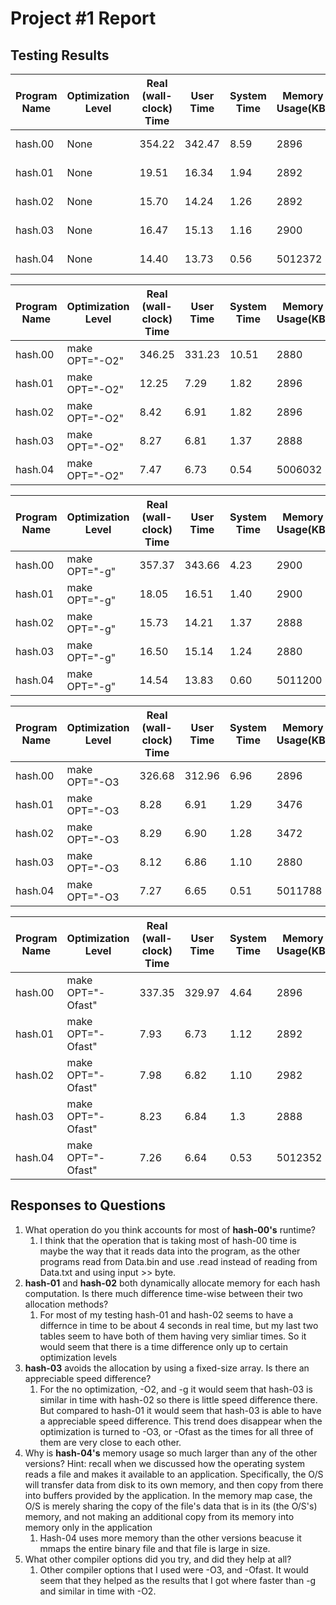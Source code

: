 # Project #1 Report



## Testing Results
| Program Name | Optimization Level | Real (wall-clock) Time | User Time | System Time | Memory Usage(KB) |   Thorughput    | Performance Improvement|
|--------------|--------------------|------------------------|-----------|-------------|------------------|-----------------|------------------------|
|  hash.00     | None               | 354.22                 | 342.47    | 8.59        | 2896             | 2823 hashes/sec | 1x                     |
|  hash.01     | None               | 19.51                  | 16.34     | 1.94        | 2892             | 51255 hashes/sec| 21x                    |
|  hash.02     | None               | 15.70                  | 14.24     | 1.26        | 2892             | 63694 hashes/sec | 22x                    |
|  hash.03     | None               | 16.47                  | 15.13     | 1.16        | 2900             | 60716 hashes/sec| 21x                    |
|  hash.04     | None               | 14.40                  | 13.73     | 0.56        | 5012372          | 69444 hashes/sec| 24x                    |

| Program Name | Optimization Level | Real (wall-clock) Time | User Time | System Time | Memory Usage(KB) |   Thorughput     | Performance Improvement|
|--------------|--------------------|------------------------|-----------|-------------|------------------|------------------|------------------------|
|  hash.00     | make OPT="-O2"     | 346.25                 | 331.23    | 10.51       | 2880             | 2888 hashes/sec  | 1x                     |
|  hash.01     | make OPT="-O2"     | 12.25                  | 7.29      | 1.82        | 2896             | 81632 hashes/sec | 27x                    |
|  hash.02     | make OPT="-O2"     | 8.42                   | 6.91      | 1.82        | 2896             | 118764 hashes/sec| 41x                    |
|  hash.03     | make OPT="-O2"     | 8.27                   | 6.81      | 1.37        | 2888             | 123918 hashes/sec| 41x                    |
|  hash.04     | make OPT="-O2"     | 7.47                   | 6.73      | 0.54        | 5006032          | 133868 hashes/sec| 46x                    |

| Program Name | Optimization Level | Real (wall-clock) Time | User Time | System Time | Memory Usage(KB) |   Thorughput    | Performance Improvement|
|--------------|--------------------|------------------------|-----------|-------------|------------------|-----------------|------------------------|
|  hash.00     | make OPT="-g"      | 357.37                 | 343.66    | 4.23        | 2900             | 2888 hashes/sec | 1x                     |
|  hash.01     | make OPT="-g"      | 18.05                  | 16.51     | 1.40        | 2900             | 55401 hashes/sec| 19x                    |
|  hash.02     | make OPT="-g"      | 15.73                  | 14.21     | 1.37        | 2888             | 63572 hashes/sec | 22x                    |
|  hash.03     | make OPT="-g"      | 16.50                  | 15.14     | 1.24        | 2880             | 60606 hashes/sec| 21x                    |
|  hash.04     | make OPT="-g"      | 14.54                  | 13.83     | 0.60        | 5011200          | 68775 hashes/sec| 24x                    |

| Program Name | Optimization Level | Real (wall-clock) Time | User Time | System Time | Memory Usage(KB) |   Thorughput     | Performance Improvement|
|--------------|--------------------|------------------------|-----------|-------------|------------------|------------------|------------------------|
|  hash.00     | make OPT="-O3      | 326.68                 | 312.96    | 6.96        | 2896             | 3061 hashes/sec  | 1x                     |
|  hash.01     | make OPT="-O3      | 8.28                   | 6.91      | 1.29        | 3476             | 120772 hashes/sec| 39x                    |
|  hash.02     | make OPT="-O3      | 8.29                   | 6.90      | 1.28        | 3472             | 120627 hashes/sec | 39x                    |
|  hash.03     | make OPT="-O3      | 8.12                   | 6.86      | 1.10        | 2880             | 123152 hashes/sec| 40x                    |
|  hash.04     | make OPT="-O3      | 7.27                   | 6.65      | 0.51        | 5011788          | 137551 hashes/sec| 44x                    |

| Program Name | Optimization Level | Real (wall-clock) Time | User Time | System Time | Memory Usage(KB) |   Thorughput     | Performance Improvement|
|--------------|--------------------|------------------------|-----------|-------------|------------------|------------------|------------------------|
|  hash.00     | make OPT="-Ofast"  | 337.35                 | 329.97    | 4.64        | 2896             | 2964 hashes/sec  | 1x                     |
|  hash.01     | make OPT="-Ofast"  | 7.93                   | 6.73      | 1.12        | 2892             | 126103 hashes/sec| 42x                    |
|  hash.02     | make OPT="-Ofast"  | 7.98                   | 6.82      | 1.10        | 2982             | 125313 hashes/sec | 42x                    |
|  hash.03     | make OPT="-Ofast"  | 8.23                   | 6.84      | 1.3         | 2888             | 121506 hashes/sec| 40x                    |
|  hash.04     | make OPT="-Ofast"  | 7.26                   | 6.64      | 0.53        | 5012352          | 137741 hashes/sec| 46x                    |

## Responses to Questions
1. What operation do you think accounts for most of **hash-00's** runtime?
    1. I think that the operation that is taking most of hash-00 time is maybe the way that it
        reads data into the program, as the other programs read from Data.bin and use .read instead of 
        reading from Data.txt and using input >> byte. 
2. **hash-01** and **hash-02** both dynamically allocate memory for each hash computation.  Is there much difference time-wise between their two allocation methods?
    1. For most of my testing hash-01 and hash-02 seems to have a differnce in time to be about 4
        seconds in real time, but my last two tables seem to have both of them having very simliar times.
        So it would seem that there is a time difference only up to certain optimization levels
3. **hash-03** avoids the allocation by using a fixed-size array.  Is there an appreciable speed difference?
    1. For the no optimization, -O2, and -g it would seem that hash-03 is similar in time with hash-02 so
        there is little speed difference there. But compared to hash-01 it would seem that hash-03 is able to
        have a appreciable speed difference. This trend does disappear when the optimization is turned to
        -O3, or -Ofast as the times for all three of them are very close to each other. 
4. Why is **hash-04's** memory usage so much larger than any of the other versions? Hint: recall when we discussed how the operating system reads a file and makes it available to an application.  Specifically, the O/S will transfer data from disk to its own memory, and then copy from there into buffers provided by the application.  In the memory map case, the O/S is merely sharing the copy of the file's data that is in its (the O/S's) memory, and not making an additional copy from its memory into memory only in the application
    1. Hash-04 uses more memory than the other versions beacuse it mmaps the entire binary file and 
        that file is large in size. 
5. What other compiler options did you try, and did they help at all?
    1. Other compiler options that I used were -O3, and -Ofast. It would seem that they helped as the 
        results that I got where faster than -g and similar in time with -O2.

